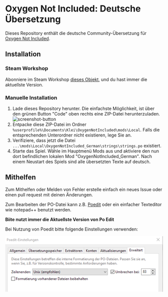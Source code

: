 # Oxygen Not Included: Deutsche Übersetzung

Dieses Repository enthält die deutsche Community-Übersetzung für [Oxygen Not Included](https://www.kleientertainment.com/games/oxygen-not-included).

## Installation
### Steam Workshop
Abonniere im Steam Workshop [dieses Objekt](http://steamcommunity.com/sharedfiles/filedetails/?id=929139073), und du hast immer die aktuellste Version.

### Manuelle Installation
1. Lade dieses Repository herunter. Die einfachste Möglichkeit, ist über den grünen Button "Code" oben rechts eine ZIP-Datei herunterzuladen.
![screenshot-button](img/readme1.png)
2. Entpacke diese ZIP-Datei im Ordner `%userprofile%\Documents\Klei\OxygenNotIncluded\mods\Local`. Falls die entsprechenden Unterordner nicht existieren, lege Sie an.
3. Verifiziere, dass jetzt die Datei `...\mods\Local\OxygenNotIncluded_German\strings\strings.po` existiert. 
4. Starte das Spiel. Wähle im Hauptmenü Mods aus und aktiviere den nun dort befindlichen lokalen Mod "OxygenNotIncluded_German". Nach einem Neustart des Spiels sind alle übersetzten Texte auf deutsch.

## Mithelfen
Zum Mithelfen oder Melden von Fehler erstelle einfach ein neues Issue oder einen pull request mit deinen Änderungen.

Zum Bearbeiten der PO-Datei kann z.B. [Poedit](https://poedit.net) oder ein einfacher Texteditor wie notepad++ benutzt werden. 

**Biite nutzt immer die Aktuellste Version von Po Edit**

Bei Nutzung von Poedit bitte folgende Einstellungen verwenden:

![screenshot-button](img/readme2.png)
